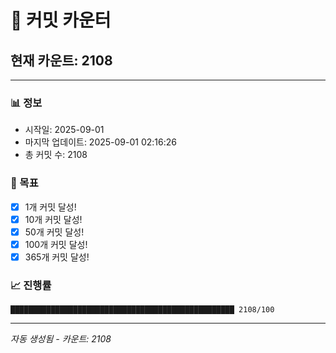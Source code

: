 # 🔢 커밋 카운터

## 현재 카운트: 2108

---

### 📊 정보
- 시작일: 2025-09-01
- 마지막 업데이트: 2025-09-01 02:16:26
- 총 커밋 수: 2108

### 🎯 목표
- [x] 1개 커밋 달성!
- [x] 10개 커밋 달성!
- [x] 50개 커밋 달성!
- [x] 100개 커밋 달성!
- [x] 365개 커밋 달성!

### 📈 진행률
```
██████████████████████████████████████████████████ 2108/100
```

---
*자동 생성됨 - 카운트: 2108*
